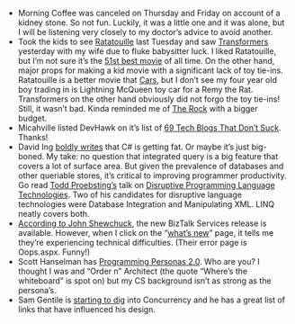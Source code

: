 -   Morning Coffee was canceled on Thursday and Friday on account of a
    kidney stone. So not fun. Luckily, it was a little one and it was
    alone, but I will be listening very closely to my doctor’s advice to
    avoid another.
-   Took the kids to see
    [Ratatouille](http://www.imdb.com/title/tt0382932/) last Tuesday and
    saw [Transformers](http://www.imdb.com/title/tt0418279/) yesterday
    with my wife due to fluke babysitter luck. I liked Ratatouille, but
    I’m not sure it’s the [51st best
    movie](http://www.imdb.com/chart/top?tt0382932) of all time. On the
    other hand, major props for making a kid movie with a significant
    lack of toy tie-ins. Ratatouille is a better movie that
    [Cars](http://www.imdb.com/title/tt0317219/), but I don’t see my
    four year old boy trading in is Lightning McQueen toy car for a Remy
    the Rat. Transformers on the other hand obviously did not forgo the
    toy tie-ins! Still, it wasn’t bad. Kinda reminded me of [The
    Rock](http://www.imdb.com/title/tt0117500/) with a bigger budget.
-   Micahville listed DevHawk on it’s list of [69 Tech Blogs That Don’t
    Suck](http://www.micahville.com/2007/07/08/69-tech-blogs-that-dont-suck/).
    Thanks!
-   David Ing [boldly
    writes](http://www.from9till2.com/PermaLink.aspx?guid=429b79ef-21ca-4523-be81-33b15fed7e5e)
    that C\# is getting fat. Or maybe it’s just big-boned. My take: no
    question that integrated query is a big feature that covers a lot of
    surface area. But given the prevalence of databases and other
    queriable stores, it’s critical to improving programmer
    productivity. Go read [Todd
    Proebsting’s](http://research.microsoft.com/~toddpro/) talk on
    [Disruptive Programming Language
    Technologies](http://research.microsoft.com/papers/disruptive.ppt).
    Two of his candidates for disruptive language technologies were
    Database Integration and Manipulating XML. LINQ neatly covers both.
-   [According to John
    Shewchuck](http://connectedsystems.spaces.live.com/Blog/cns!10E0A1CD60CAE1A9!265.entry),
    the new BizTalk Services release is available. However, when I click
    on the “[what’s new](http://labs.biztalk.net/WhatsNew.aspx)” page,
    it tells me they’re experiencing technical difficulties. (Their
    error page is Oops.aspx. Funny!)
-   Scott Hanselman has [Programming Personas
    2.0](http://www.hanselman.com/blog/BeyondElvisEinsteinAndMortNewProgrammingStereotypesForWeb20.aspx).
    Who are you? I thought I was and “Order n” Architect (the quote
    “Where’s the whiteboard” is spot on) but my CS background isn’t as
    strong as the persona’s.
-   Sam Gentile is [starting to
    dig](http://codebetter.com/blogs/sam.gentile/archive/2007/07/08/parallel-computing-and-concurrency-on-net.aspx)
    into Concurrency and he has a great list of links that have
    influenced his design.


